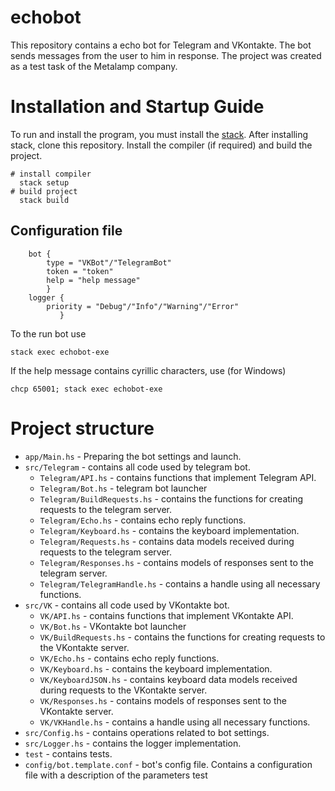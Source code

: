 # echobot

This repository contains a echo bot for Telegram and VKontakte. The bot sends messages from the user to him in response. The project was created as a test task of the Metalamp company.
 
# Installation and Startup Guide
To run and install the program, you must install the [stack](https://docs.haskellstack.org/en/stable/install_and_upgrade/).
After installing stack, clone this repository. Install the compiler (if required) and build the project.

    # install compiler
      stack setup
    # build project
      stack build
## Configuration file
        bot {
            type = "VKBot"/"TelegramBot"
            token = "token"
            help = "help message"
            }
        logger {
            priority = "Debug"/"Info"/"Warning"/"Error"
               }


To the run bot use 

    stack exec echobot-exe

If the help message contains cyrillic characters, use (for Windows)

    chcp 65001; stack exec echobot-exe
    
# Project structure

* `app/Main.hs` - Preparing the bot settings and launch.
* `src/Telegram` - contains all code used by telegram bot.
    * `Telegram/API.hs` - contains functions that implement Telegram API.
    * `Telegram/Bot.hs` - telegram bot launcher
    * `Telegram/BuildRequests.hs` - contains the functions for creating requests to the telegram server.
    * `Telegram/Echo.hs` - contains echo reply functions.
    * `Telegram/Keyboard.hs` - contains the keyboard implementation.
    * `Telegram/Requests.hs` - contains data models received during requests to the telegram server.
    * `Telegram/Responses.hs` - contains models of responses sent to the telegram server.
    * `Telegram/TelegramHandle.hs` - contains a handle using all necessary functions.
* `src/VK` - contains all code used by VKontakte bot.
    * `VK/API.hs` - contains functions that implement VKontakte API.
    * `VK/Bot.hs` - VKontakte bot launcher
    * `VK/BuildRequests.hs` - contains the functions for creating requests to the VKontakte server.
    * `VK/Echo.hs` - contains echo reply functions.
    * `VK/Keyboard.hs` - contains the keyboard implementation.
    * `VK/KeyboardJSON.hs` - contains keyboard data models received during requests to the VKontakte server.
    * `VK/Responses.hs` - contains models of responses sent to the VKontakte server.
    * `VK/VKHandle.hs` - contains a handle using all necessary functions.
* `src/Config.hs` - contains operations related to bot settings.
* `src/Logger.hs` - contains the logger implementation.
* `test` - contains tests.
* `config/bot.template.conf` - bot's config file. Сontains a configuration file with a description of the parameters 
test

